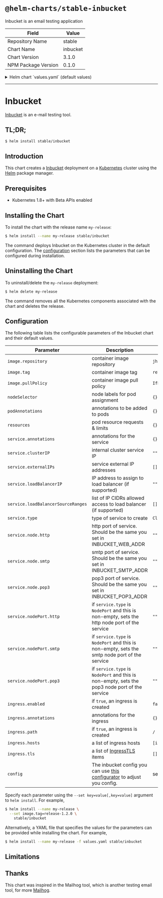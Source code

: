 # `@helm-charts/stable-inbucket`

Inbucket is an email testing application

| Field               | Value    |
| ------------------- | -------- |
| Repository Name     | stable   |
| Chart Name          | inbucket |
| Chart Version       | 3.1.0    |
| NPM Package Version | 0.1.0    |

<details>

<summary>Helm chart `values.yaml` (default values)</summary>

```yaml
image:
  repository: jhillyerd/inbucket
  tag: release-2.0.0
  pullPolicy: IfNotPresent

service:
  annotations: {}
  clusterIP: ''
  externalIPs: []
  loadBalancerIP: ''
  loadBalancerSourceRanges: []
  type: ClusterIP
  port:
    http: 9000
    smtp: 2500
    pop3: 1100
  nodePort:
    http: ''
    smtp: ''
    pop3: ''

extraEnv:
  INBUCKET_LOGLEVEL: 'info'
  INBUCKET_MAILBOXNAMING: 'local'
  INBUCKET_SMTP_ADDR: '0.0.0.0:2500'
  INBUCKET_SMTP_DOMAIN: 'inbucket'
  INBUCKET_SMTP_MAXRECIPIENTS: '200'
  INBUCKET_SMTP_MAXMESSAGEBYTES: '10240000'
  INBUCKET_SMTP_DEFAULTACCEPT: 'true'
  INBUCKET_SMTP_REJECTDOMAINS: ''
  INBUCKET_SMTP_DEFAULTSTORE: 'true'
  INBUCKET_SMTP_DISCARDDOMAINS: ''
  INBUCKET_SMTP_TIMEOUT: '300s'
  INBUCKET_POP3_ADDR: '0.0.0.0:1100'
  INBUCKET_POP3_DOMAIN: 'inbucket'
  INBUCKET_POP3_TIMEOUT: '600s'
  INBUCKET_WEB_ADDR: '0.0.0.0:9000'
  INBUCKET_WEB_UIDIR: 'ui'
  INBUCKET_WEB_GREETINGFILE: 'ui/greeting.html'
  INBUCKET_WEB_TEMPLATECACHE: 'true'
  INBUCKET_WEB_MAILBOXPROMPT: '@inbucket'
  INBUCKET_WEB_COOKIEAUTHKEY: ''
  INBUCKET_WEB_MONITORVISIBLE: 'true'
  INBUCKET_WEB_MONITORHISTORY: '30'
  INBUCKET_STORAGE_TYPE: 'memory'
  INBUCKET_STORAGE_PARAMS: ''
  INBUCKET_STORAGE_RETENTIONPERIOD: '24h'
  INBUCKET_STORAGE_RETENTIONSLEEP: '50ms'
  INBUCKET_STORAGE_MAILBOXMSGCAP: '500'

ingress:
  enabled: false
  annotations: {}
  path: /
  hosts:
    - inbucket.example.com
  tls: []
  #  - hosts:
  #      - inbucket.example.com
  #    secretName: tls-inbucket

podAnnotations: {}
resources: {}
```

</details>

---

# Inbucket

[Inbucket](https://www.inbucket.org/) is an e-mail testing tool.

## TL;DR;

```bash
$ helm install stable/inbucket
```

## Introduction

This chart creates a [Inbucket](https://www.inbucket.org/) deployment on a [Kubernetes](http://kubernetes.io)
cluster using the [Helm](https://helm.sh) package manager.

## Prerequisites

- Kubernetes 1.8+ with Beta APIs enabled

## Installing the Chart

To install the chart with the release name `my-release`:

```bash
$ helm install --name my-release stable/inbucket
```

The command deploys Inbucket on the Kubernetes cluster in the default configuration. The [configuration](#configuration)
section lists the parameters that can be configured during installation.

## Uninstalling the Chart

To uninstall/delete the `my-release` deployment:

```bash
$ helm delete my-release
```

The command removes all the Kubernetes components associated with the chart and deletes the release.

## Configuration

The following table lists the configurable parameters of the Inbucket chart and their default values.

| Parameter                          | Description                                                                                                          | Default                  |
| ---------------------------------- | -------------------------------------------------------------------------------------------------------------------- | ------------------------ |
| `image.repository`                 | container image repository                                                                                           | `jhillyerd/inbucket`     |
| `image.tag`                        | container image tag                                                                                                  | `release-1.2.0`          |
| `image.pullPolicy`                 | container image pull policy                                                                                          | `IfNotPresent`           |
| `nodeSelector`                     | node labels for pod assignment                                                                                       | `{}`                     |
| `podAnnotations`                   | annotations to be added to pods                                                                                      | `{}`                     |
| `resources`                        | pod resource requests & limits                                                                                       | `{}`                     |
| `service.annotations`              | annotations for the service                                                                                          | `{}`                     |
| `service.clusterIP`                | internal cluster service IP                                                                                          | `""`                     |
| `service.externalIPs`              | service external IP addresses                                                                                        | `[]`                     |
| `service.loadBalancerIP`           | IP address to assign to load balancer (if supported)                                                                 | `""`                     |
| `service.loadBalancerSourceRanges` | list of IP CIDRs allowed access to load balancer (if supported)                                                      | `[]`                     |
| `service.type`                     | type of service to create                                                                                            | `ClusterIP`              |
| `service.node.http`                | http port of service. Should be the same you set in INBUCKET_WEB_ADDR                                                | `""`                     |
| `service.node.smtp`                | smtp port of service. Should be the same you set in INBUCKET_SMTP_ADDR                                               | `""`                     |
| `service.node.pop3`                | pop3 port of service. Should be the same you set in INBUCKET_POP3_ADDR                                               | `""`                     |
| `service.nodePort.http`            | if `service.type` is `NodePort` and this is non-empty, sets the http node port of the service                        | `""`                     |
| `service.nodePort.smtp`            | if `service.type` is `NodePort` and this is non-empty, sets the smtp node port of the service                        | `""`                     |
| `service.nodePort.pop3`            | if `service.type` is `NodePort` and this is non-empty, sets the pop3 node port of the service                        | `""`                     |
| `ingress.enabled`                  | if `true`, an ingress is created                                                                                     | `false`                  |
| `ingress.annotations`              | annotations for the ingress                                                                                          | `{}`                     |
| `ingress.path`                     | if `true`, an ingress is created                                                                                     | `/`                      |
| `ingress.hosts`                    | a list of ingress hosts                                                                                              | `[inbucket.example.com]` |
| `ingress.tls`                      | a list of [IngressTLS](https://v1-8.docs.kubernetes.io/docs/api-reference/v1.8/#ingresstls-v1beta1-extensions) items | `[]`                     |
| `config`                           | The inbucket config you can use [this configurator](http://www.inbucket.org/configurator/) to adjust you config.     | set to defaults          |

Specify each parameter using the `--set key=value[,key=value]` argument to `helm install`. For example,

```bash
$ helm install --name my-release \
  --set image.tag=release-1.2.0 \
    stable/inbucket
```

Alternatively, a YAML file that specifies the values for the parameters can be provided while installing the chart. For example,

```bash
$ helm install --name my-release -f values.yaml stable/inbucket
```

## Limitations

## Thanks

This chart was inspired in the Mailhog tool, which is another testing email tool, for more [Mailhog](https://github.com/kubernetes/charts/tree/master/stable/mailhog).
